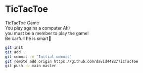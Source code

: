 # TicTacToe
TicTacToe Game
<br>
You play agains a computer AI:)
<br>
you must be a member to play the game!
<br>
Be carfull he is smart🤔


```bash
git init
git add .
git commit -m "Initial commit"
git remote add origin https://github.com/david4422/TicTacToe
git push -u main master
